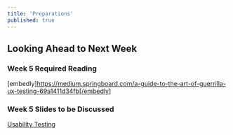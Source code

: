 ```yaml
---
title: 'Preparations'
published: true
---
```


## Looking Ahead to Next Week

### Week 5 Required Reading
[embedly]https://medium.springboard.com/a-guide-to-the-art-of-guerrilla-ux-testing-69a1411d34fb[/embedly]

### Week 5 Slides to be Discussed
[Usability Testing](https://www.google.ca/slides/about/)

